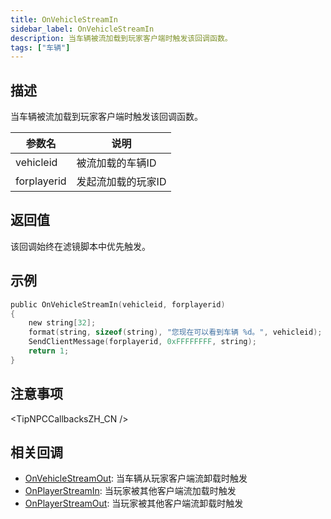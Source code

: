 ```yaml
---
title: OnVehicleStreamIn
sidebar_label: OnVehicleStreamIn
description: 当车辆被流加载到玩家客户端时触发该回调函数。
tags: ["车辆"]
---
```


## 描述

当车辆被流加载到玩家客户端时触发该回调函数。

| 参数名      | 说明               |
| ----------- | ------------------ |
| vehicleid   | 被流加载的车辆ID   |
| forplayerid | 发起流加载的玩家ID |

## 返回值

该回调始终在滤镜脚本中优先触发。

## 示例

```c
public OnVehicleStreamIn(vehicleid, forplayerid)
{
    new string[32];
    format(string, sizeof(string), "您现在可以看到车辆 %d。", vehicleid);
    SendClientMessage(forplayerid, 0xFFFFFFFF, string);
    return 1;
}
```

## 注意事项

<TipNPCCallbacksZH_CN />

## 相关回调

- [OnVehicleStreamOut](OnVehicleStreamOut): 当车辆从玩家客户端流卸载时触发
- [OnPlayerStreamIn](OnPlayerStreamIn): 当玩家被其他客户端流加载时触发
- [OnPlayerStreamOut](OnPlayerStreamOut): 当玩家被其他客户端流卸载时触发
